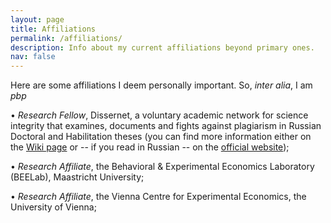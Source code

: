 ```yaml
---
layout: page
title: Affiliations
permalink: /affiliations/
description: Info about my current affiliations beyond primary ones.
nav: false
---
```

Here are some affiliations I deem personally important. So, <i>inter alia</i>, I am  <i>pbp</i> 

&#x2022; <i>Research Fellow</i>,  Dissernet, a voluntary academic network for science integrity that examines, documents and fights against plagiarism in Russian Doctoral and Habilitation theses (you can find more information either on the [Wiki page](https://en.wikipedia.org/wiki/Dissernet) or -- if you read in Russian -- on the [official website](https://www.dissernet.org/));

&#x2022; <i>Research Affiliate</i>, the Behavioral & Experimental Economics Laboratory (BEELab), Maastricht University;

&#x2022; <i>Research Affiliate</i>, the Vienna Centre for Experimental Economics, the University of Vienna;


<!-- &#x2022; Member of the Society for Experimental Finance ([SEF](https://www.experimentalfinance.org/)); -->

<!-- &#x2022; Member of the Replication Network ([TRN](https://replicationnetwork.com/)); -->


<!-- <b>Dissernet</b> -->
